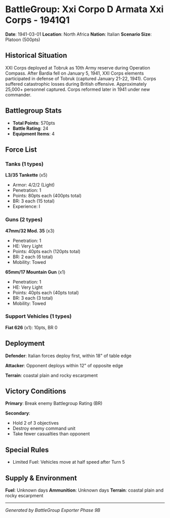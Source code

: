 # BattleGroup: Xxi Corpo D Armata Xxi Corps - 1941Q1

**Date**: 1941-03-01
**Location**: North Africa
**Nation**: Italian
**Scenario Size**: Platoon (500pts)

## Historical Situation

XXI Corps deployed at Tobruk as 10th Army reserve during Operation Compass. After Bardia fell on January 5, 1941, XXI Corps elements participated in defense of Tobruk (captured January 21-22, 1941). Corps suffered catastrophic losses during British offensive. Approximately 25,000+ personnel captured. Corps reformed later in 1941 under new commander.

## Battlegroup Stats

- **Total Points**: 570pts
- **Battle Rating**: 24
- **Equipment Items**: 4

## Force List

### Tanks (1 types)

**L3/35 Tankette** (x5)
- Armor: 4/2/2 (Light)
- Penetration: 1
- Points: 80pts each (400pts total)
- BR: 3 each (15 total)
- Experience: I

### Guns (2 types)

**47mm/32 Mod. 35** (x3)
- Penetration: 1
- HE: Very Light
- Points: 40pts each (120pts total)
- BR: 2 each (6 total)
- Mobility: Towed

**65mm/17 Mountain Gun** (x1)
- Penetration: 1
- HE: Very Light
- Points: 40pts each (40pts total)
- BR: 3 each (3 total)
- Mobility: Towed

### Support Vehicles (1 types)

**Fiat 626** (x1): 10pts, BR 0

## Deployment

**Defender**: Italian forces deploy first, within 18" of table edge

**Attacker**: Opponent deploys within 12" of opposite edge

**Terrain**: coastal plain and rocky escarpment

## Victory Conditions

**Primary**: Break enemy Battlegroup Rating (BR)

**Secondary**:
- Hold 2 of 3 objectives
- Destroy enemy command unit
- Take fewer casualties than opponent

## Special Rules

- Limited Fuel: Vehicles move at half speed after Turn 5

## Supply & Environment

**Fuel**: Unknown days
**Ammunition**: Unknown days
**Terrain**: coastal plain and rocky escarpment

---

*Generated by BattleGroup Exporter Phase 9B*
